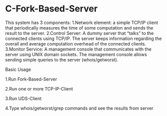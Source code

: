 # C-Fork-Based-Server

This system has 3 components:
1.Network element: a simple TCP/IP client that periodically measures the time of some computation and sends the result to the server.
2.Control Server: A dummy server that “talks” to the connected clients using TCP/IP.
  The server keeps information regarding the overall and average computation overhead of the connected clients.
3.Monitor Service: A management console that communicates with the server using UNIX domain sockets.
  The management console allows sending simple queries to the server (whois/getworst).
  
Basic Usage

1.Run Fork-Based-Server 

2.Run one or more TCP-IP-Client

3.Run UDS-Client 

4.Type whois/getworst/grep commands and see the results from server
  
